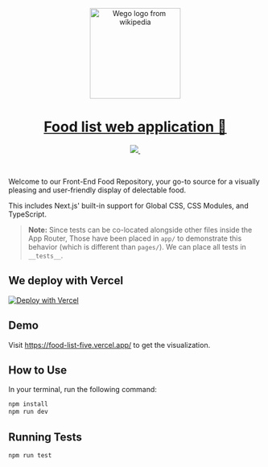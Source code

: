 <p align="center">
  <a href="https://www.wego.co.id/">
    <img width="180" src="https://upload.wikimedia.org/wikipedia/commons/f/fb/Wego_Logo_Small.png" alt="Wego logo from wikipedia">
    <h1 align="center">Food list web application 🥘</h1>
  </a>
</p>

<p align="center">
  <a aria-label="By logo"  href="https://www.wego.co.id/">
    <img src="https://img.shields.io/badge/MADE%20BY%20Fajrul-000000.svg?style=for-the-badge&logo=Vercel&labelColor=000">
  </a>
  <a aria-label="NPM version" href="https://www.wego.co.id/">
    <img alt="" src="https://img.shields.io/npm/v/next.svg?style=for-the-badge&labelColor=000000">
  </a>
</p>
<br/>

Welcome to our Front-End Food Repository, your go-to source for a visually pleasing and user-friendly display of delectable food.

This includes Next.js' built-in support for Global CSS, CSS Modules, and TypeScript.

> **Note:** Since tests can be co-located alongside other files inside the App Router, Those have been placed in `app/` to demonstrate this behavior (which is different than `pages/`). We can place all tests in `__tests__`.

## We deploy with Vercel
[![Deploy with Vercel](https://vercel.com/button)](https://vercel.com/new/clone?repository-url=https://github.com/vercel/next.js/tree/canary/examples/with-jest&project-name=with-jest&repository-name=with-jest)

## Demo
Visit <a aria-label="demo" href="https://food-list-five.vercel.app/">https://food-list-five.vercel.app/</a> to get the visualization.

## How to Use
In your terminal, run the following command:

```bash
npm install
npm run dev
```

## Running Tests

```bash
npm run test
```

